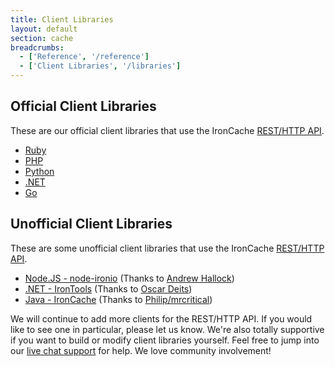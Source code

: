 ```yaml
---
title: Client Libraries
layout: default
section: cache
breadcrumbs:
  - ['Reference', '/reference']
  - ['Client Libraries', '/libraries']
---
```


## Official Client Libraries

These are our official client libraries that use the IronCache <a href="/cache/reference/api">REST/HTTP API</a>.

<div>
<ul>
<li><a href="https://github.com/iron-io/iron_cache_ruby" target="_blank">Ruby</a></li>
<li><a href="https://github.com/iron-io/iron_cache_php" target="_blank">PHP</a></li>
<li><a href="https://github.com/iron-io/iron_cache_python" target="_blank">Python</a></li>
<li><a href="https://github.com/iron-io/iron_cache_dotnet" target="_blank">.NET</a></li>
<li><a href="https://github.com/iron-io/iron_go" target="_blank">Go</a></li>
</ul>
</div>

## Unofficial Client Libraries

These are some unofficial client libraries that use the IronCache <a href="/cache/reference/api">REST/HTTP API</a>.&nbsp;<br>
<div>
<ul>
<li><a href="https://github.com/ahallock/node-ironio" target="_blank">Node.JS - node-ironio</a> (Thanks to <a href="https://github.com/ahallock" target="_blank">Andrew Hallock</a>)</li>
<li><a href="https://github.com/odeits/IronTools" target="_blank">.NET - IronTools</a> (Thanks to <a href="https://github.com/odeits" target="_blank">Oscar Deits</a>)</li>
<li><a href="https://github.com/mrcritical/ironcache" target="_blank">Java - IronCache</a> (Thanks to <a href="https://github.com/mrcritical" target="_blank">Philip/mrcritical</a>)</li>
</ul>
</div>

We will continue to add more clients for the REST/HTTP API. If you would like to see one in particular, please let us know.
We're also totally supportive if you want to build or modify client libraries yourself. Feel free to jump into our
[live chat support](http://get.iron.io/chat) for help. We love community involvement!
